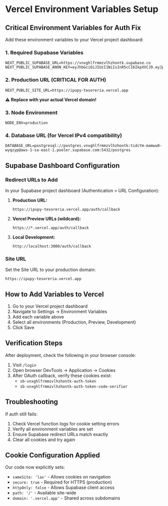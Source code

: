 # Vercel Environment Variables Setup

## Critical Environment Variables for Auth Fix

Add these environment variables to your Vercel project dashboard:

### 1. Required Supabase Variables
```
NEXT_PUBLIC_SUPABASE_URL=https://vnxghlfrmmzvlhzhontk.supabase.co
NEXT_PUBLIC_SUPABASE_ANON_KEY=eyJhbGciOiJIUzI1NiIsInR5cCI6IkpXVCJ9.eyJpc3MiOiJzdXBhYmFzZSIsInJlZiI6InZueGdobGZybW16dmxoemhvbnRrIiwicm9sZSI6ImFub24iLCJpYXQiOjE3NTgyNTEyNjIsImV4cCI6MjA3MzgyNzI2Mn0.Ve8zX3Hi0qVCAmlygnxzbTukYL8yYZ0JFwXuYXML3aQ
```

### 2. Production URL (CRITICAL FOR AUTH)
```
NEXT_PUBLIC_SITE_URL=https://ipupy-tesoreria.vercel.app
```
⚠️ **Replace with your actual Vercel domain!**

### 3. Node Environment
```
NODE_ENV=production
```

### 4. Database URL (for Vercel IPv4 compatibility)
```
DATABASE_URL=postgresql://postgres.vnxghlfrmmzvlhzhontk:tidcYm-mamwu0-wyqzyp@aws-1-sa-east-1.pooler.supabase.com:5432/postgres
```

## Supabase Dashboard Configuration

### Redirect URLs to Add
In your Supabase project dashboard (Authentication > URL Configuration):

1. **Production URL:**
   ```
   https://ipupy-tesoreria.vercel.app/auth/callback
   ```

2. **Vercel Preview URLs (wildcard):**
   ```
   https://*.vercel.app/auth/callback
   ```

3. **Local Development:**
   ```
   http://localhost:3000/auth/callback
   ```

### Site URL
Set the Site URL to your production domain:
```
https://ipupy-tesoreria.vercel.app
```

## How to Add Variables to Vercel

1. Go to your Vercel project dashboard
2. Navigate to Settings → Environment Variables
3. Add each variable above
4. Select all environments (Production, Preview, Development)
5. Click Save

## Verification Steps

After deployment, check the following in your browser console:

1. Visit `/login`
2. Open browser DevTools → Application → Cookies
3. After OAuth callback, verify these cookies exist:
   - `sb-vnxghlfrmmzvlhzhontk-auth-token`
   - `sb-vnxghlfrmmzvlhzhontk-auth-token-code-verifier`

## Troubleshooting

If auth still fails:
1. Check Vercel function logs for cookie setting errors
2. Verify all environment variables are set
3. Ensure Supabase redirect URLs match exactly
4. Clear all cookies and try again

## Cookie Configuration Applied

Our code now explicitly sets:
- `sameSite: 'lax'` - Allows cookies on navigation
- `secure: true` - Required for HTTPS (production)
- `httpOnly: false` - Allows Supabase client access
- `path: '/'` - Available site-wide
- `domain: '.vercel.app'` - Shared across subdomains